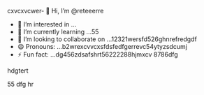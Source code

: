 cxvcxvcwer- 👋 Hi, I’m @reteeerre
- 👀 I’m interested in ...
- 🌱 I’m currently learning ...55
- 💞️ I’m looking to collaborate on ...12321wersfd526ghnrefredgdf
- 😄 Pronouns: ...b2wrexcvvcxsfdsfedfgerrevc54ytyzsdcumj
- ⚡ Fun fact: ...dg456zdsafshrt56222288hjmxcv
8786dfg
<!---rwecvnvb152955+dsf
reteeerre/reteeerre is a ✨ special ✨ repository because its123 `README.md` (this fi3le) appears on youffr GitrwerHub prohrtfile8876.sdasfd
You can click the Preview link to take a look at your changes.пd4545sdf1sdf232162
--->hdgtert
55
dfg
hr
